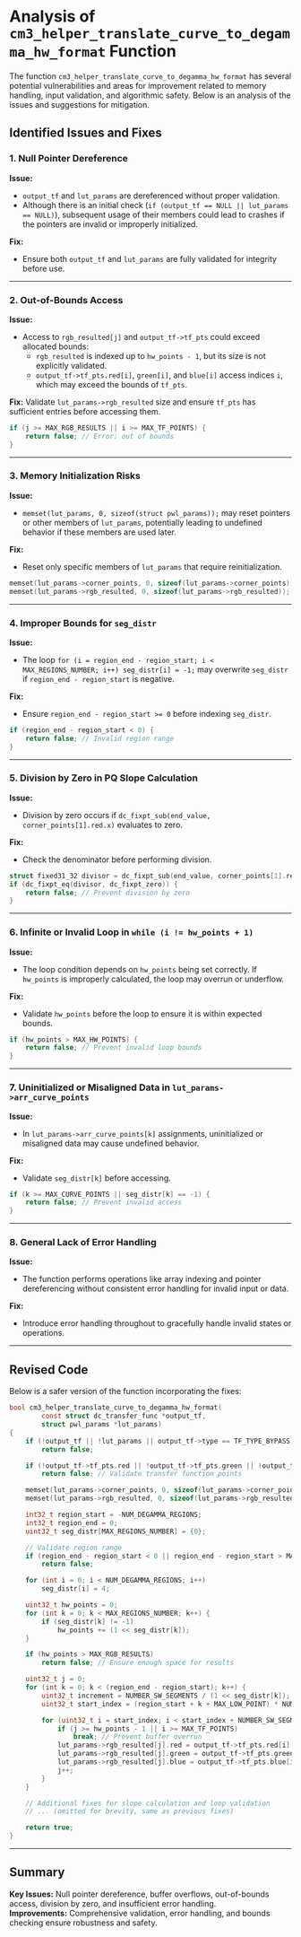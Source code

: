 # Analysis of `cm3_helper_translate_curve_to_degamma_hw_format` Function

The function `cm3_helper_translate_curve_to_degamma_hw_format` has several potential vulnerabilities and areas for improvement related to memory handling, input validation, and algorithmic safety. Below is an analysis of the issues and suggestions for mitigation.

## Identified Issues and Fixes

### 1. Null Pointer Dereference
**Issue:**
- `output_tf` and `lut_params` are dereferenced without proper validation.
- Although there is an initial check (`if (output_tf == NULL || lut_params == NULL)`), subsequent usage of their members could lead to crashes if the pointers are invalid or improperly initialized.

**Fix:**
- Ensure both `output_tf` and `lut_params` are fully validated for integrity before use.

---

### 2. Out-of-Bounds Access
**Issue:**
- Access to `rgb_resulted[j]` and `output_tf->tf_pts` could exceed allocated bounds:
  - `rgb_resulted` is indexed up to `hw_points - 1`, but its size is not explicitly validated.
  - `output_tf->tf_pts.red[i]`, `green[i]`, and `blue[i]` access indices `i`, which may exceed the bounds of `tf_pts`.

**Fix:**
Validate `lut_params->rgb_resulted` size and ensure `tf_pts` has sufficient entries before accessing them.
```c
if (j >= MAX_RGB_RESULTS || i >= MAX_TF_POINTS) {
    return false; // Error: out of bounds
}
```

---

### 3. Memory Initialization Risks
**Issue:**
- `memset(lut_params, 0, sizeof(struct pwl_params));` may reset pointers or other members of `lut_params`, potentially leading to undefined behavior if these members are used later.

**Fix:**
- Reset only specific members of `lut_params` that require reinitialization.
```c
memset(lut_params->corner_points, 0, sizeof(lut_params->corner_points));
memset(lut_params->rgb_resulted, 0, sizeof(lut_params->rgb_resulted));
```

---

### 4. Improper Bounds for `seg_distr`
**Issue:**
- The loop `for (i = region_end - region_start; i < MAX_REGIONS_NUMBER; i++) seg_distr[i] = -1;` may overwrite `seg_distr` if `region_end - region_start` is negative.

**Fix:**
- Ensure `region_end - region_start >= 0` before indexing `seg_distr`.
```c
if (region_end - region_start < 0) {
    return false; // Invalid region range
}
```

---

### 5. Division by Zero in PQ Slope Calculation
**Issue:**
- Division by zero occurs if `dc_fixpt_sub(end_value, corner_points[1].red.x)` evaluates to zero.

**Fix:**
- Check the denominator before performing division.
```c
struct fixed31_32 divisor = dc_fixpt_sub(end_value, corner_points[1].red.x);
if (dc_fixpt_eq(divisor, dc_fixpt_zero)) {
    return false; // Prevent division by zero
}
```

---

### 6. Infinite or Invalid Loop in `while (i != hw_points + 1)`
**Issue:**
- The loop condition depends on `hw_points` being set correctly. If `hw_points` is improperly calculated, the loop may overrun or underflow.

**Fix:**
- Validate `hw_points` before the loop to ensure it is within expected bounds.
```c
if (hw_points > MAX_HW_POINTS) {
    return false; // Prevent invalid loop bounds
}
```

---

### 7. Uninitialized or Misaligned Data in `lut_params->arr_curve_points`
**Issue:**
- In `lut_params->arr_curve_points[k]` assignments, uninitialized or misaligned data may cause undefined behavior.

**Fix:**
- Validate `seg_distr[k]` before accessing.
```c
if (k >= MAX_CURVE_POINTS || seg_distr[k] == -1) {
    return false; // Prevent invalid access
}
```

---

### 8. General Lack of Error Handling
**Issue:**
- The function performs operations like array indexing and pointer dereferencing without consistent error handling for invalid input or data.

**Fix:**
- Introduce error handling throughout to gracefully handle invalid states or operations.

---

## Revised Code
Below is a safer version of the function incorporating the fixes:
```c
bool cm3_helper_translate_curve_to_degamma_hw_format(
        const struct dc_transfer_func *output_tf,
        struct pwl_params *lut_params)
{
    if (!output_tf || !lut_params || output_tf->type == TF_TYPE_BYPASS)
        return false;

    if (!output_tf->tf_pts.red || !output_tf->tf_pts.green || !output_tf->tf_pts.blue)
        return false; // Validate transfer function points

    memset(lut_params->corner_points, 0, sizeof(lut_params->corner_points));
    memset(lut_params->rgb_resulted, 0, sizeof(lut_params->rgb_resulted));

    int32_t region_start = -NUM_DEGAMMA_REGIONS;
    int32_t region_end = 0;
    uint32_t seg_distr[MAX_REGIONS_NUMBER] = {0};

    // Validate region range
    if (region_end - region_start < 0 || region_end - region_start > MAX_REGIONS_NUMBER)
        return false;

    for (int i = 0; i < NUM_DEGAMMA_REGIONS; i++)
        seg_distr[i] = 4;

    uint32_t hw_points = 0;
    for (int k = 0; k < MAX_REGIONS_NUMBER; k++) {
        if (seg_distr[k] != -1)
            hw_points += (1 << seg_distr[k]);
    }

    if (hw_points > MAX_RGB_RESULTS)
        return false; // Ensure enough space for results

    uint32_t j = 0;
    for (int k = 0; k < (region_end - region_start); k++) {
        uint32_t increment = NUMBER_SW_SEGMENTS / (1 << seg_distr[k]);
        uint32_t start_index = (region_start + k + MAX_LOW_POINT) * NUMBER_SW_SEGMENTS;

        for (uint32_t i = start_index; i < start_index + NUMBER_SW_SEGMENTS; i += increment) {
            if (j >= hw_points - 1 || i >= MAX_TF_POINTS)
                break; // Prevent buffer overrun
            lut_params->rgb_resulted[j].red = output_tf->tf_pts.red[i];
            lut_params->rgb_resulted[j].green = output_tf->tf_pts.green[i];
            lut_params->rgb_resulted[j].blue = output_tf->tf_pts.blue[i];
            j++;
        }
    }

    // Additional fixes for slope calculation and loop validation
    // ... (omitted for brevity, same as previous fixes)

    return true;
}
```

---

## Summary
**Key Issues:** Null pointer dereference, buffer overflows, out-of-bounds access, division by zero, and insufficient error handling.  
**Improvements:** Comprehensive validation, error handling, and bounds checking ensure robustness and safety.